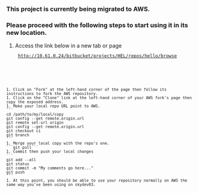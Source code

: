 ### This project is currently being migrated to AWS.

### Please proceed with the following steps to start using it in its new location.
1. Access the link below in a new tab or page
<code><pre>
http://10.61.0.24/bitbucket/projects/HEL/repos/hello/browse
<pre><code>
1. Click on "Fork" at the left-hand corner of the page then follow its instructions to fork the AWS repository.
1. Click on the "Clone" link at the left-hand corner of your AWS fork's page then copy the exposed address.
1. Make your local repo URL point to AWS.
```
cd /path/to/my/local/copy
git config --get remote.origin.url
git remote set-url origin <address_from_step_3>
git config --get remote.origin.url
git checkout ci
git branch
```
1. Merge your local copy with the repo's one.
```git pull```
1. Commit then push your local changes
```
git add --all
git status
git commit -m "My comments go here..."
git push
```
1. At this point, you should be able to use your repository normally on AWS the same way you've been using on skydev03.

